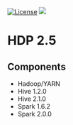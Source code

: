 [![License](https://img.shields.io/badge/license-Apache%202-blue.svg)](LICENSE)
[![](https://images.microbadger.com/badges/image/dongjoon/hdp2.5.svg)](https://microbadger.com/images/dongjoon/hdp2.5)

HDP 2.5
=======

## Components

* Hadoop/YARN
* Hive 1.2.0
* Hive 2.1.0
* Spark 1.6.2
* Spark 2.0.0
